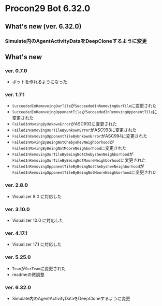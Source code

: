 # Procon29 Bot 6.32.0

## What's new (ver. 6.32.0)

### Simulate内のAgentActivityDataをDeepCloneするように変更

## What's new

### ver. 0.7.0

- ボットを作れるようになった

### ver. 1.7.1

- `SucceededInRemoveingOurTile`が`SucceededInRemovingOurTile`に変更された  
- `SucceededInRemoveingOpponentTile`が`SucceededInRemovingOpponentTile`に変更された
- `FailedInMovingByUnkownError`がASC992に変更された
- `FailedInRemovingOurTileByUnkownError`がASC993に変更された
- `FailedInRemovingOpponentTileByUnkownError`がASC994に変更された
- `FailedInMovingByBeingNotChebyshevNeighborhood`が`FailedInMovingByBeingNotMooreNeighborhood`に変更された  
- `FailedInRemovingOurTileByBeingNotChebyshevNeighborhood`が`FailedInRemovingOurTileByBeingNotMooreNeighborhood`に変更された  
- `FailedInRemovingOpponentTileByBeingNotChebyshevNeighborhood`が`FailedInRemovingOpponentTileByBeingNotMooreNeighborhood`に変更された  

### ver. 2.8.0

- Visualizer 8.0 に対応した

### ver. 3.10.0

- Visualizer 10.0 に対応した

### ver. 4.17.1

- Visualizer 17.1 に対応した

### ver. 5.25.0

- `Team`が`OurTeam`に変更された
- readmeの微調整

### ver. 6.32.0

- Simulate内のAgentActivityDataをDeepCloneするように変更